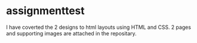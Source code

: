 # assignmenttest
I have coverted the 2 designs to html layouts using HTML and CSS.
2 pages and supporting images are attached in the repositary.
